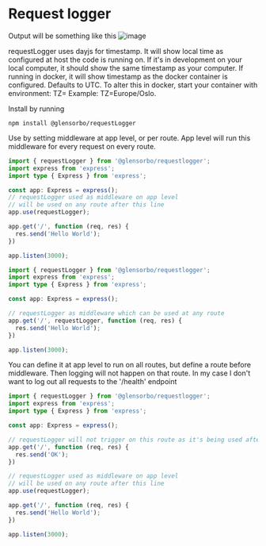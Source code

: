 # Request logger

Output will be something like this
![image](https://github.com/user-attachments/assets/608ed3ab-aa8c-4e14-9afd-47104aa25bf2)

requestLogger uses dayjs for timestamp. It will show local time as configured at host the code is running on.
If it's in development on your local computer, it should show the same timestamp as your computer.
If running in docker, it will show timestamp as the docker container is configured. Defaults to UTC.
To alter this in docker, start your container with environment: TZ=<timezone> Example: TZ=Europe/Oslo.

Install by running
```shell
npm install @glensorbo/requestLogger
```

Use by setting middleware at app level, or per route. App level will run this middleware for every request on every route.

```ts
import { requestLogger } from '@glensorbo/requestlogger';
import express from 'express';
import type { Express } from 'express';

const app: Express = express();
// requestLogger used as middleware on app level
// will be used on any route after this line
app.use(requestLogger);

app.get('/', function (req, res) {
  res.send('Hello World');
})

app.listen(3000);
```

```ts
import { requestLogger } from '@glensorbo/requestlogger';
import express from 'express';
import type { Express } from 'express';

const app: Express = express();

// requestLogger as middleware which can be used at any route
app.get('/', requestLogger, function (req, res) {
  res.send('Hello World');
})

app.listen(3000);
```

You can define it at app level to run on all routes, but define a route before middleware. Then logging will not happen on that route.
In my case I don't want to log out all requests to the '/health' endpoint
```ts
import { requestLogger } from '@glensorbo/requestlogger';
import express from 'express';
import type { Express } from 'express';

const app: Express = express();

// requestLogger will not trigger on this route as it's being used after this endpoint
app.get('/', function (req, res) {
  res.send('OK');
})

// requestLogger used as middleware on app level
// will be used on any route after this line
app.use(requestLogger);

app.get('/', function (req, res) {
  res.send('Hello World');
})

app.listen(3000);
```
